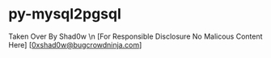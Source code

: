 # py-mysql2pgsql
Taken Over By Shad0w \n
[For Responsible Disclosure No Malicous Content Here]
[0xshad0w@bugcrowdninja.com]
